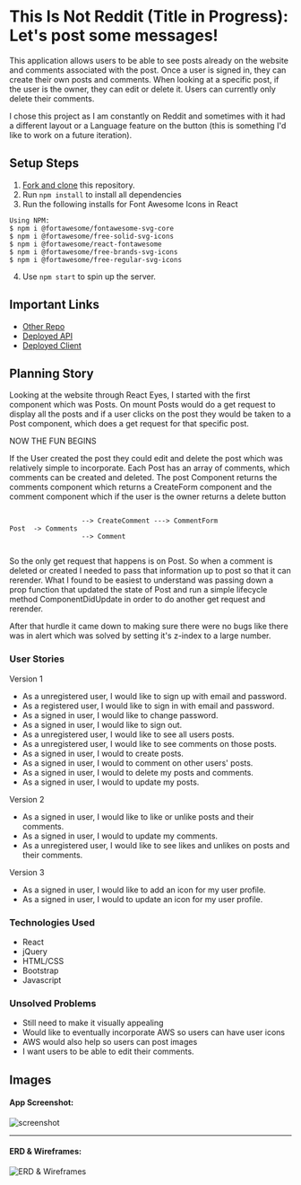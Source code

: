 # This Is Not Reddit (Title in Progress): Let's post some messages!

This application allows users to be able to see posts already on the website and
comments associated with the post. Once a user is signed in, they can create
their own posts and comments. When looking at a specific post, if the user is
the owner, they can edit or delete it. Users can currently only delete their
comments.

I chose this project as I am constantly on Reddit and sometimes with it had a
different layout or a Language feature on the button (this is something I'd
like to work on a future iteration).

## Setup Steps

1. [Fork and clone](https://github.com/elody-ramirez/capstone-frontend) this repository.
2. Run `npm install` to install all dependencies
3. Run the following installs for Font Awesome Icons in React
```
Using NPM:
$ npm i @fortawesome/fontawesome-svg-core
$ npm i @fortawesome/free-solid-svg-icons
$ npm i @fortawesome/react-fontawesome
$ npm i @fortawesome/free-brands-svg-icons
$ npm i @fortawesome/free-regular-svg-icons
```
4. Use `npm start` to spin up the server.

## Important Links

- [Other Repo](https://github.com/elody-ramirez/capstone-backend)
- [Deployed API](https://pacific-tundra-49128.herokuapp.com/)
- [Deployed Client](https://elody-ramirez.github.io/capstone-frontend/#/)

## Planning Story
Looking at the website through React Eyes, I started with the first component
which was Posts. On mount Posts would do a get request to display all the posts
and if a user clicks on the post they would be taken to a Post component, which
does a get request for that specific post.

NOW THE FUN BEGINS

If the User created the post they could edit and delete the post which was
relatively simple to incorporate. Each Post has an array of comments, which
comments can be created and deleted. The post Component returns the comments
component which returns a CreateForm component and the comment component which
if the user is the owner returns a delete button
```

                  --> CreateComment ---> CommentForm
Post  -> Comments
                  --> Comment


```
So the only get request that happens is on Post. So when a comment is deleted or
created I needed to pass that information up to post so that it can rerender.
What I found to be easiest to understand was passing down a prop function that
updated the state of Post and run a simple lifecycle method ComponentDidUpdate
in order to do another get request and rerender.

After that hurdle it came down to making sure there were no bugs like there was
in alert which was solved by setting it's z-index to a large number.

### User Stories

Version 1
- As a unregistered user, I would like to sign up with email and password.
- As a registered user, I would like to sign in with email and password.
- As a signed in user, I would like to change password.
- As a signed in user, I would like to sign out.
- As a unregistered user, I would like to see all users posts.
- As a unregistered user, I would like to see comments on those posts.
- As a signed in user, I would to create posts.
- As a signed in user, I would to comment on other users' posts.
- As a signed in user, I would to delete my posts and comments.
- As a signed in user, I would to update my posts.

Version 2
- As a signed in user, I would like to like or unlike posts and their comments.
- As a signed in user, I would to update my comments.
- As a unregistered user, I would like to see likes and unlikes on posts and their comments.

Version 3
- As a signed in user, I would like to add an icon for my user profile.
- As a signed in user, I would to update an icon for my user profile.

### Technologies Used

- React
- jQuery
- HTML/CSS
- Bootstrap
- Javascript

### Unsolved Problems

- Still need to make it visually appealing
- Would like to eventually incorporate AWS so users can have user icons
- AWS would also help so users can post images
- I want users to be able to edit their comments.

## Images

#### App Screenshot:
![screenshot](https://i.imgur.com/EOOBZbF.png)

---

#### ERD & Wireframes:
![ERD & Wireframes](https://i.imgur.com/2EhPojI.jpg.png)
